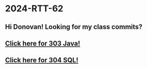 # 2024-RTT-62

## Hi Donovan! Looking for my class commits? 

## [Click here for 303 Java!](https://github.com/lengtran/2024-RTT-62-Leng/tree/main/java-classwork/Java%20Classwork/src/main/java/org/example "Java")
## [Click here for 304 SQL!](https://github.com/lengtran/2024-RTT-62-Leng/tree/main/java-classwork/Java%20Classwork/module-304 "SQL")
